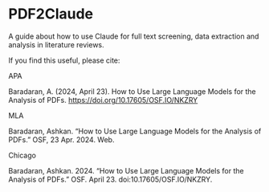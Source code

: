 # PDF2Claude
A guide about how to use Claude for full text screening, data extraction and analysis in literature reviews.

If you find this useful, please cite:

APA

Baradaran, A. (2024, April 23). How to Use Large Language Models for the Analysis of PDFs. https://doi.org/10.17605/OSF.IO/NKZRY

MLA

Baradaran, Ashkan. “How to Use Large Language Models for the Analysis of PDFs.” OSF, 23 Apr. 2024. Web.

Chicago

Baradaran, Ashkan. 2024. “How to Use Large Language Models for the Analysis of PDFs.” OSF. April 23. doi:10.17605/OSF.IO/NKZRY.
